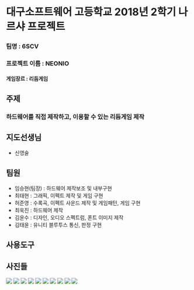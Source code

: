 <h1>대구소프트웨어 고등학교 2018년 2학기 나르샤 프로젝트</h1>

### 팀명 : 6SCV 
### 프로젝트 이름 : NEONIO
#### 게임장르 : 리듬게임<br>
## 주제
### 하드웨어를 직접 제작하고, 이용할 수 있는 리듬게임 제작

## 지도선생님
<ul>
  <li>신영술</li>
  </ul>

## 팀원
<ul>
<li>임승현(팀장) : 하드웨어 제작보조 및 내부구현</li>
<li>최태현 : 그래픽, 이펙트 제작 및 게임 구현</li>
<li>허준영 : 수록곡, 이펙트 사운드 제작 및 게임패턴, 게임 구현</li>
<li>최욱진 : 하드웨어 제작</li>
<li>김윤수 : 디자인, 오디오 스펙트럼, 폰트 이미지 제작</li>
<li>김태윤 : 유니티 블루투스 통신, 판정 구현</li>
</ul>

## 사용도구


## 사진들
<img src="https://github.com/NameLoki/Narsha1_2/blob/master/image/%ED%95%98%EB%93%9C%EC%9B%A8%EC%96%B4%EC%82%AC%EC%A7%84.png">
<img src="https://github.com/NameLoki/Narsha1_2/blob/master/image/E1.PNG">
<img src="https://github.com/NameLoki/Narsha1_2/blob/master/image/H2.PNG">
<img src="https://github.com/NameLoki/Narsha1_2/blob/master/image/E3.PNG">
<img src="https://github.com/NameLoki/Narsha1_2/blob/master/image/H4.PNG">
<img src="https://github.com/NameLoki/Narsha1_2/blob/master/image/E5.PNG">
<img src="https://github.com/NameLoki/Narsha1_2/blob/master/image/H6.PNG">
<img src="https://github.com/NameLoki/Narsha1_2/blob/master/image/Playing.PNG">
<img src="https://github.com/NameLoki/Narsha1_2/blob/master/image/Result.png">
<img src="https://github.com/NameLoki/Narsha1_2/blob/master/image/swing.png">
